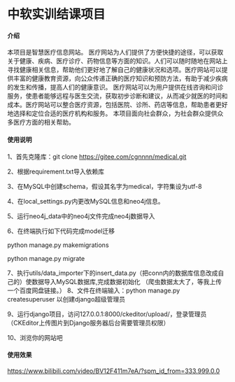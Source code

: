 # 中软实训结课项目

#### 介绍
本项目是智慧医疗信息网站。 医疗网站为人们提供了方便快捷的途径，可以获取关于健康、疾病、医疗诊疗、药物信息等方面的知识。人们可以随时随地在网站上寻找健康相关信息，帮助他们更好地了解自己的健康状况和选项。医疗网站可以提供丰富的健康教育资源，向公众传递正确的医疗知识和预防方法，有助于减少疾病的发生和传播，提高人们的健康意识。 医疗网站可以为用户提供在线咨询和问诊服务，使患者能够远程与医生交流，获取初步诊断和建议，从而减少就医的时间和成本。医疗网站可以整合医疗资源，包括医院、诊所、药店等信息，帮助患者更好地选择和定位合适的医疗机构和服务。
本项目面向社会群众，为社会群众提供众多医疗方面的相关帮助。
#### 使用说明

1、首先克隆库：git clone https://gitee.com/cgnnnn/medical.git  

2、根据requirement.txt导入依赖库

3、在MySQL中创建schema，假设其名字为medical，字符集设为utf-8

4、在local_settings.py内更改MySQL信息和neo4j信息。

5、运行neo4j_data中的neo4j文件完成neo4j数据导入

6、在终端执行如下代码完成model迁移

python manage.py makemigrations

python manage.py migrate

7、执行utils/data_importer下的insert_data.py（把conn内的数据库信息改成自己的）使数据导入MySQL数据库,完成数据初始化
（爬虫数据太大了，等我上传一个百度网盘链接。）
8、文件在终端输入：python manage.py createsuperuser 以创建django超级管理员

9、运行django项目，访问127.0.0.1:8000/ckeditor/upload/，登录管理员（CKEditor上传图片到Django服务器后台需要管理员权限）

10、浏览你的网站吧

#### 使用效果
https://www.bilibili.com/video/BV12F411m7eA/?spm_id_from=333.999.0.0
